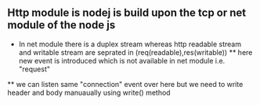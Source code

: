 ## Http module is nodej is build upon the tcp or net module of the node js
* In net module there is a duplex stream whereas http readable stream and writable stream are seprated in (req(readable),res(writable))
** here new event is introduced which is not available in net module i.e. "request"

** we can listen same "connection" event over here but we need to write header and body manuaually using write() method
